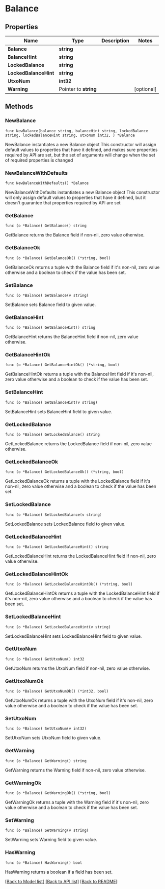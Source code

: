 # Balance

## Properties

Name | Type | Description | Notes
------------ | ------------- | ------------- | -------------
**Balance** | **string** |  | 
**BalanceHint** | **string** |  | 
**LockedBalance** | **string** |  | 
**LockedBalanceHint** | **string** |  | 
**UtxoNum** | **int32** |  | 
**Warning** | Pointer to **string** |  | [optional] 

## Methods

### NewBalance

`func NewBalance(balance string, balanceHint string, lockedBalance string, lockedBalanceHint string, utxoNum int32, ) *Balance`

NewBalance instantiates a new Balance object
This constructor will assign default values to properties that have it defined,
and makes sure properties required by API are set, but the set of arguments
will change when the set of required properties is changed

### NewBalanceWithDefaults

`func NewBalanceWithDefaults() *Balance`

NewBalanceWithDefaults instantiates a new Balance object
This constructor will only assign default values to properties that have it defined,
but it doesn't guarantee that properties required by API are set

### GetBalance

`func (o *Balance) GetBalance() string`

GetBalance returns the Balance field if non-nil, zero value otherwise.

### GetBalanceOk

`func (o *Balance) GetBalanceOk() (*string, bool)`

GetBalanceOk returns a tuple with the Balance field if it's non-nil, zero value otherwise
and a boolean to check if the value has been set.

### SetBalance

`func (o *Balance) SetBalance(v string)`

SetBalance sets Balance field to given value.


### GetBalanceHint

`func (o *Balance) GetBalanceHint() string`

GetBalanceHint returns the BalanceHint field if non-nil, zero value otherwise.

### GetBalanceHintOk

`func (o *Balance) GetBalanceHintOk() (*string, bool)`

GetBalanceHintOk returns a tuple with the BalanceHint field if it's non-nil, zero value otherwise
and a boolean to check if the value has been set.

### SetBalanceHint

`func (o *Balance) SetBalanceHint(v string)`

SetBalanceHint sets BalanceHint field to given value.


### GetLockedBalance

`func (o *Balance) GetLockedBalance() string`

GetLockedBalance returns the LockedBalance field if non-nil, zero value otherwise.

### GetLockedBalanceOk

`func (o *Balance) GetLockedBalanceOk() (*string, bool)`

GetLockedBalanceOk returns a tuple with the LockedBalance field if it's non-nil, zero value otherwise
and a boolean to check if the value has been set.

### SetLockedBalance

`func (o *Balance) SetLockedBalance(v string)`

SetLockedBalance sets LockedBalance field to given value.


### GetLockedBalanceHint

`func (o *Balance) GetLockedBalanceHint() string`

GetLockedBalanceHint returns the LockedBalanceHint field if non-nil, zero value otherwise.

### GetLockedBalanceHintOk

`func (o *Balance) GetLockedBalanceHintOk() (*string, bool)`

GetLockedBalanceHintOk returns a tuple with the LockedBalanceHint field if it's non-nil, zero value otherwise
and a boolean to check if the value has been set.

### SetLockedBalanceHint

`func (o *Balance) SetLockedBalanceHint(v string)`

SetLockedBalanceHint sets LockedBalanceHint field to given value.


### GetUtxoNum

`func (o *Balance) GetUtxoNum() int32`

GetUtxoNum returns the UtxoNum field if non-nil, zero value otherwise.

### GetUtxoNumOk

`func (o *Balance) GetUtxoNumOk() (*int32, bool)`

GetUtxoNumOk returns a tuple with the UtxoNum field if it's non-nil, zero value otherwise
and a boolean to check if the value has been set.

### SetUtxoNum

`func (o *Balance) SetUtxoNum(v int32)`

SetUtxoNum sets UtxoNum field to given value.


### GetWarning

`func (o *Balance) GetWarning() string`

GetWarning returns the Warning field if non-nil, zero value otherwise.

### GetWarningOk

`func (o *Balance) GetWarningOk() (*string, bool)`

GetWarningOk returns a tuple with the Warning field if it's non-nil, zero value otherwise
and a boolean to check if the value has been set.

### SetWarning

`func (o *Balance) SetWarning(v string)`

SetWarning sets Warning field to given value.

### HasWarning

`func (o *Balance) HasWarning() bool`

HasWarning returns a boolean if a field has been set.


[[Back to Model list]](../README.md#documentation-for-models) [[Back to API list]](../README.md#documentation-for-api-endpoints) [[Back to README]](../README.md)



